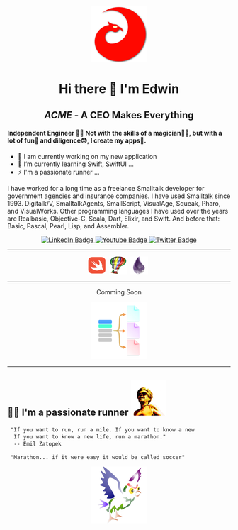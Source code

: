 <div id="header" align="center">
  <img src="https://github.com/Fulnir/Fulnir/blob/main/logo.svg"/ width="128" height="128">
  
  # Hi there 👋 I'm Edwin
  
  ## *ACME* - A CEO Makes Everything
</div>

#### Independent Engineer 👨‍💻 Not with the skills of a magician🧙‍♂️, but with a lot of fun🥳 and diligence😓, I create my apps🍎.

- 🔭 I am currently working on my new application 
- 🌱 I’m currently learning Swift, SwiftUI …
- ⚡ I'm a passionate runner …

<!--
<div id="header" align="center">
  <img src="https://media.giphy.com/media/M9gbBd9nbDrOTu1Mqx/giphy.gif" width="100"/>
</div>

**Fulnir/Fulnir** is a ✨ _special_ ✨ repository because its `README.md` (this file) appears on your GitHub profile.

Here are some ideas to get you started:

- 🔭 I’m currently working on ...
- 🌱 I’m currently learning ...
- 👯 I’m looking to collaborate on ...
- 🤔 I’m looking for help with ...
- 💬 Ask me about ...
- 📫 How to reach me: ...
- 😄 Pronouns: ...
- ⚡ Fun fact: ...
-->

I have worked for a long time as a freelance Smalltalk developer for government agencies and insurance companies. I have used Smalltalk since 1993. Digitalk/V, SmalltalkAgents, SmallScript, VisualAge, Squeak, Pharo, and VisualWorks. Other programming languages I have used over the years are Realbasic, Objective-C, Scala, Dart, Elixir, and Swift. And before that: Basic, Pascal, Pearl, Lisp, and Assembler.

<div id="badges" align="center">
  <a href="https://www.linkedin.com/in/edwinbuehler/">
    <img src="https://img.shields.io/badge/LinkedIn-blue?style=for-the-badge&logo=linkedin&logoColor=white" alt="LinkedIn Badge"/>
  </a>
  <a href="https://www.youtube.com/channel/UCQk7imgynppv3MqmLitWS5A">
    <img src="https://img.shields.io/badge/YouTube-red?style=for-the-badge&logo=youtube&logoColor=white" alt="Youtube Badge"/>
  </a>
  <a href="https://twitter.com/Fulnir">
    <img src="https://img.shields.io/badge/Twitter-blue?style=for-the-badge&logo=twitter&logoColor=white" alt="Twitter Badge"/>
  </a>
</div>

---

<div align="center">
  <img src="https://github.com/devicons/devicon/blob/master/icons/swift/swift-original.svg" title="Swift" alt="Swift" width="40" height="40"/>&nbsp;
  <img src="https://github.com/Fulnir/Fulnir/blob/main/Balloon.png" title="Smalltalk" alt="Smalltalk" width="40" height="40"/>&nbsp;
  <img src="https://github.com/devicons/devicon/blob/master/icons/elixir/elixir-original.svg" title="Elixir" alt="Elixir" width="40" height="40"/>&nbsp;
</div>

---

<div align="center">
  
Comming Soon
  
<img src="https://github.com/Fulnir/Fulnir/blob/main/CP-Center_128.png"/>

</div>

---

## 🏃🏻 I'm a passionate runner <img src="https://github.com/Fulnir/Fulnir/blob/main/edwin_runner.png" width="80"/>


```
 "If you want to run, run a mile. If you want to know a new 
  If you want to know a new life, run a marathon."
  -- Emil Zatopek 
```

```
 "Marathon... if it were easy it would be called soccer"
```

<div id="header" align="center">
   <img src="https://github.com/Fulnir/Fulnir/blob/main/Archimedes_1024.png" width="128"/>
</div>
